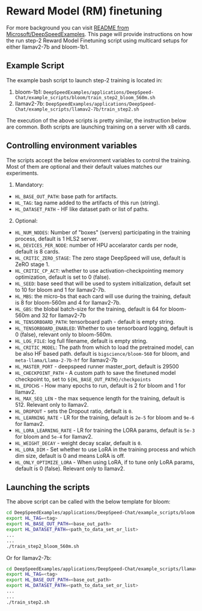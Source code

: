 # Reward Model (RM) finetuning
For more background you can visit [README from Microsoft/DeepSpeedExamples](https://github.com/microsoft/DeepSpeedExamples/tree/master/applications/DeepSpeed-Chat/training/step2_reward_model_finetuning).
This page will provide instructions on how the run step-2 Reward Model Finetuning script using multicard setups for either llamav2-7b and bloom-1b1.

## Example Script
The example bash script to launch step-2 training is located in:
1. bloom-1b1: `DeepSpeedExamples/applications/DeepSpeed-Chat/example_scripts/bloom/train_step2_bloom_560m.sh`
2. llamav2-7b: `DeepSpeedExamples/applications/DeepSpeed-Chat/example_scripts/llamav2-7b/train_step2.sh`

The execution of the above scripts is pretty similar, the instruction below are common.
Both scripts are launching training on a server with x8 cards.

## Controlling environment variables
The scripts accept the below environment variables to control the training.
Most of them are optional and their default values matches our experiments.
1. Mandatory:
- `HL_BASE_OUT_PATH`: base path for artifacts.
- `HL_TAG`: tag name added to the artifacts of this run (string).
- `HL_DATASET_PATH` - HF like dataset path or list of paths.
2. Optional:
- `HL_NUM_NODES`: Number of "boxes" (servers) participating in the training process, default is 1 HLS2 server.
- `HL_DEVICES_PER_NODE`: number of HPU accelarator cards per node, default is 8 cards.
- `HL_CRITIC_ZERO_STAGE`: The zero stage DeepSpeed will use, default is ZeRO stage 1.
- `HL_CRITIC_CP_ACT`: whether to use activation-checkpointing memory optimization, default is set to 0 (false).
- `HL_SEED`: base seed that will be used to system initialization, default set to 10 for bloom and 1 for llamav2-7b.
- `HL_MBS`: the micro-bs that each card will use during the training, default is 8 for bloom-560m and 4 for llamav2-7b.
- `HL_GBS`: the blobal batch-size for the training, default is 64 for bloom-560m and 32 for llamav2-7b
- `HL_TENSORBOARD_PATH`: tensorboard path - default is empty string.
- `HL_TENSORBOARD_ENABLED`: Whether to use tensorboard logging, default is 0 (false), relevant only to bloom-560m.
- `HL_LOG_FILE`: log full filename, default is empty string.
- `HL_CRITIC_MODEL`: The path from which to load the pretrained model, can be also HF based path. default is `bigscience/bloom-560` for bloom, and `meta-llama/Llama-2-7b-hf` for llamav2-7b
- `HL_MASTER_PORT` - deepspeed runner master_port, default is 29500
- `HL_CHECKPOINT_PATH` - A custom path to save the finetuned model checkpoint to, set to `${HL_BASE_OUT_PATH}/checkpoints`
- `HL_EPOCHS` - How many epochs to run, default is 2 for bloom and 1 for llamav2.
- `HL_MAX_SEQ_LEN` - the max sequence length for the training, default is 512. Relevant only to llamav2.
- `HL_DROPOUT` - sets the Dropout ratio, default is `0`.
- `HL_LEARNING_RATE` - LR for the training, default is `2e-5` for bloom and `9e-6` for llamav2.
- `HL_LORA_LEARNING_RATE` - LR for training the LORA params, default is `5e-3` for bloom and `5e-4` for llamav2.
- `HL_WEIGHT_DECAY` - weight decay scalar, default is `0`.
- `HL_LORA_DIM` - Set whether to use LoRA in the training process and which dim size, default is 0 and means LoRA is off.
- `HL_ONLY_OPTIMIZE_LORA` - When using LoRA, if to tune only LoRA params, default is 0 (false). Relevant only to llamav2.

## Launching the scripts
The above script can be called with the below template for bloom:
  ```bash
  cd DeepSpeedExamples/applications/DeepSpeed-Chat/example_scripts/bloom
  export HL_TAG=<tag>
  export HL_BASE_OUT_PATH=<base_out_path>
  export HL_DATASET_PATH=<path_to_data_set_or_list>
  ...
  ...
  ./train_step2_bloom_560m.sh
  ```
Or for llamav2-7b:
  ```bash
  cd DeepSpeedExamples/applications/DeepSpeed-Chat/example_scripts/llamav2-7b
  export HL_TAG=<tag>
  export HL_BASE_OUT_PATH=<base_out_path>
  export HL_DATASET_PATH=<path_to_data_set_or_list>
  ...
  ...
  ./train_step2.sh
  ```
